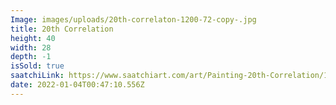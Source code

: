 ```yaml
---
Image: images/uploads/20th-correlaton-1200-72-copy-.jpg
title: 20th Correlation
height: 40
width: 28
depth: -1
isSold: true
saatchiLink: https://www.saatchiart.com/art/Painting-20th-Correlation/189576/3523813/view
date: 2022-01-04T00:47:10.556Z
---
```

